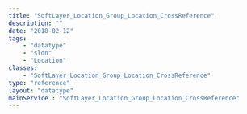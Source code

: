 ```yaml
---
title: "SoftLayer_Location_Group_Location_CrossReference"
description: ""
date: "2018-02-12"
tags:
    - "datatype"
    - "sldn"
    - "Location"
classes:
    - "SoftLayer_Location_Group_Location_CrossReference"
type: "reference"
layout: "datatype"
mainService : "SoftLayer_Location_Group_Location_CrossReference"
---
```

